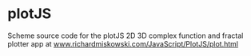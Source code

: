 plotJS
======

Scheme source code for the plotJS 2D 3D complex function and fractal plotter app at www.richardmiskowski.com/JavaScript/PlotJS/plot.html